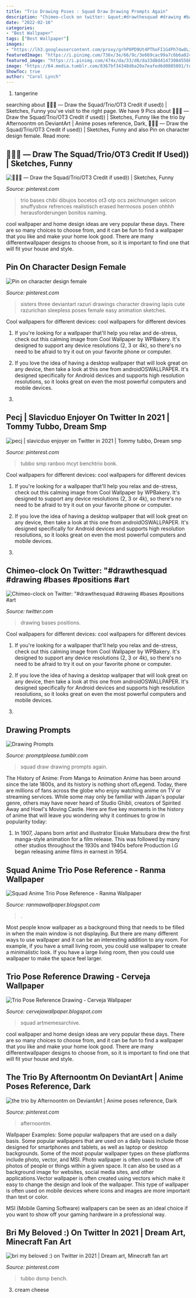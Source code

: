 ```yaml
---
title: "Trio Drawing Poses : Squad Draw Drawing Prompts Again"
description: "Chimeo-clock on twitter: &quot;#drawthesquad #drawing #bases #positions #art"
date: "2022-02-16"
categories:
- "Best Wallpaper"
tags: ["Best Wallpaper"]
images:
- "https://lh3.googleusercontent.com/proxy/grhP0PD9Ut4PThoFI1G4Ph7dw8LiaW8KVis4KM3h2L9KDVDO0bWLC1jY9DyOwAfJpEw5K_d5Qrla153YDkLUn7GG3dwr9y7sevVmvVnTojP_oBW-Y-tUF3EXlqjYvhdu=w1200-h630-p-k-no-nu"
featuredImage: "https://i.pinimg.com/736x/3e/66/9c/3e669cac99a7c6b6a024ef9d4a7a036e.jpg"
featured_image: "https://i.pinimg.com/474x/da/33/d8/da33d8d41473084556bb0765d7a937d4.jpg"
image: "https://64.media.tumblr.com/8367bf34348d6a20a7eafed6d0805801/tumblr_ph9dd8l41B1u0t79w_500.png"
ShowToc: true
author: "Carol Lynch"
---
```



1. tangerine 

	

		
searching about 🌻🌽🌻 — Draw the Squad/Trio/OT3 Credit if used)) | Sketches, Funny you've visit to the right page. We have 9 Pics about 🌻🌽🌻 — Draw the Squad/Trio/OT3 Credit if used)) | Sketches, Funny like the trio by Afternoontm on DeviantArt | Anime poses reference, Dark, 🌻🌽🌻 — Draw the Squad/Trio/OT3 Credit if used)) | Sketches, Funny and also Pin on character design female. Read more:
		
    
## 🌻🌽🌻 — Draw The Squad/Trio/OT3 Credit If Used)) | Sketches, Funny

<img loading=lazy src="https://i.pinimg.com/474x/da/33/d8/da33d8d41473084556bb0765d7a937d4.jpg" onerror="this.onerror=null;this.src='https://tse3.mm.bing.net/th?id=OIP.PWHmtmqFBHU-tYXdTAuw0wAAAA&amp;pid=15.1';" alt="🌻🌽🌻 — Draw the Squad/Trio/OT3 Credit if used)) | Sketches, Funny">

_Source: pinterest.com_

>trio bases chibi dibujos bocetos ot3 otp ocs zeichnungen xelcon snuffysbox refrences realistisch erased hermosos posen ohhhh herausforderungen bonitos naming. 

	

cool wallpaper and home design ideas are very popular these days. There are so many choices to choose from, and it can be fun to find a wallpaper that you like and make your home look good. There are many differentwallpaper designs to choose from, so it is important to find one that will fit your house and style.

    
## Pin On Character Design Female

<img loading=lazy src="https://i.pinimg.com/736x/18/19/97/181997f7fcbaf9e111043bc32f885cb7--three-sisters-drawing-stuff.jpg" onerror="this.onerror=null;this.src='https://tse4.mm.bing.net/th?id=OIP.DxaecGNHBWhviqkJ67VhYgHaKe&amp;pid=15.1';" alt="Pin on character design female">

_Source: pinterest.com_

>sisters three deviantart razuri drawings character drawing lapis cute razurichan sleepless poses female easy animation sketches. 

	

Cool wallpapers for different devices:
cool wallpapers for different devices 

1. If you're looking for a wallpaper that'll help you relax and de-stress, check out this calming image from Cool Wallpaper by WPBakery. It's designed to support any device resolutions (2, 3 or 4k), so there's no need to be afraid to try it out on your favorite phone or computer.

2. If you love the idea of having a desktop wallpaper that will look great on any device, then take a look at this one from androidOSWALLPAPER. It's designed specifically for Android devices and supports high resolution resolutions, so it looks great on even the most powerful computers and mobile devices.

3.

    
## Pecj | Slavicduo Enjoyer On Twitter In 2021 | Tommy Tubbo, Dream Smp

<img loading=lazy src="https://i.pinimg.com/736x/3e/66/9c/3e669cac99a7c6b6a024ef9d4a7a036e.jpg" onerror="this.onerror=null;this.src='https://tse4.mm.bing.net/th?id=OIP.MixIUCVHvKDuK-b6AOUsBQHaJB&amp;pid=15.1';" alt="pecj | slavicduo enjoyer on Twitter in 2021 | Tommy tubbo, Dream smp">

_Source: pinterest.com_

>tubbo smp ranboo mcyt benchtrio bonk. 

	

Cool wallpapers for different devices:
cool wallpapers for different devices 

1. If you're looking for a wallpaper that'll help you relax and de-stress, check out this calming image from Cool Wallpaper by WPBakery. It's designed to support any device resolutions (2, 3 or 4k), so there's no need to be afraid to try it out on your favorite phone or computer.

2. If you love the idea of having a desktop wallpaper that will look great on any device, then take a look at this one from androidOSWALLPAPER. It's designed specifically for Android devices and supports high resolution resolutions, so it looks great on even the most powerful computers and mobile devices.

3.

    
## Chimeo-clock On Twitter: &quot;#drawthesquad #drawing #bases #positions #art

<img loading=lazy src="https://pbs.twimg.com/media/DKL2s8DXcAMDnGl.jpg:large" onerror="this.onerror=null;this.src='https://tse2.mm.bing.net/th?id=OIP.MUV1SUTf_eX-M0POo9FoSQHaFN&amp;pid=15.1';" alt="Chimeo-clock on Twitter: &quot;#drawthesquad #drawing #bases #positions #art">

_Source: twitter.com_

>drawing bases positions. 

	

Cool wallpapers for different devices:
cool wallpapers for different devices 

1. If you're looking for a wallpaper that'll help you relax and de-stress, check out this calming image from Cool Wallpaper by WPBakery. It's designed to support any device resolutions (2, 3 or 4k), so there's no need to be afraid to try it out on your favorite phone or computer.

2. If you love the idea of having a desktop wallpaper that will look great on any device, then take a look at this one from androidOSWALLPAPER. It's designed specifically for Android devices and supports high resolution resolutions, so it looks great on even the most powerful computers and mobile devices.

3.

    
## Drawing Prompts

<img loading=lazy src="https://64.media.tumblr.com/8367bf34348d6a20a7eafed6d0805801/tumblr_ph9dd8l41B1u0t79w_500.png" onerror="this.onerror=null;this.src='https://tse4.mm.bing.net/th?id=OIP.tb3DairC5rs4tSS8bQJSaQHaHa&amp;pid=15.1';" alt="Drawing Prompts">

_Source: promptplease.tumblr.com_

>squad draw drawing prompts again. 

	

The History of Anime: From Manga to Animation
Anime has been around since the late 1800s, and its history is nothing short ofLegend. Today, there are millions of fans across the globe who enjoy watching anime on TV or streaming services. While some may only be familiar with Japan's popular genre, others may have never heard of Studio Ghibli, creators of Spirited Away and Howl's Moving Castle. Here are five key moments in the history of anime that will leave you wondering why it continues to grow in popularity today:
1) In 1907, Japans born artist and illustrator Eisuke Matsubara drew the first manga-style animation for a film release. This was followed by many other studios throughout the 1930s and 1940s before Production I.G began releasing anime films in earnest in 1954.

    
## Squad Anime Trio Pose Reference - Ranma Wallpaper

<img loading=lazy src="https://lh3.googleusercontent.com/proxy/grhP0PD9Ut4PThoFI1G4Ph7dw8LiaW8KVis4KM3h2L9KDVDO0bWLC1jY9DyOwAfJpEw5K_d5Qrla153YDkLUn7GG3dwr9y7sevVmvVnTojP_oBW-Y-tUF3EXlqjYvhdu=w1200-h630-p-k-no-nu" onerror="this.onerror=null;this.src='https://tse3.mm.bing.net/th?id=OIP.AiObW08XELRcsrPYhxqO5wHaD4&amp;pid=15.1';" alt="Squad Anime Trio Pose Reference - Ranma Wallpaper">

_Source: ranmawallpaper.blogspot.com_

>. 

	

Most people know wallpaper as a background thing that needs to be filled in when the main window is not displaying. But there are many different ways to use wallpaper and it can be an interesting addition to any room. For example, if you have a small living room, you could use wallpaper to create a minimalistic look. If you have a large living room, then you could use wallpaper to make the space feel larger.

    
## Trio Pose Reference Drawing - Cerveja Wallpaper

<img loading=lazy src="https://i.pinimg.com/originals/9b/98/14/9b9814889ca38193405111015bf935fc.png" onerror="this.onerror=null;this.src='https://tse4.mm.bing.net/th?id=OIP.G8kkh_DaHCE60uHK2EKlJAHaE7&amp;pid=15.1';" alt="Trio Pose Reference Drawing - Cerveja Wallpaper">

_Source: cervejawallpaper.blogspot.com_

>squad artmemesarchive. 

	

cool wallpaper and home design ideas are very popular these days. There are so many choices to choose from, and it can be fun to find a wallpaper that you like and make your home look good. There are many differentwallpaper designs to choose from, so it is important to find one that will fit your house and style.

    
## The Trio By Afternoontm On DeviantArt | Anime Poses Reference, Dark

<img loading=lazy src="https://i.pinimg.com/736x/6e/88/e2/6e88e2974bd2286ab6a8f003f32b0b7e.jpg" onerror="this.onerror=null;this.src='https://tse4.mm.bing.net/th?id=OIP.XQjkWHdz2zmnEIW0JaHIiwHaGF&amp;pid=15.1';" alt="the trio by Afternoontm on DeviantArt | Anime poses reference, Dark">

_Source: pinterest.com_

>afternoontm. 

	

Wallpaper Examples: Some popular wallpapers that are used on a daily basis.
Some popular wallpapers that are used on a daily basis include those designed for smartphones and tablets, as well as laptop or desktop backgrounds. Some of the most popular wallpaper types on these platforms include photo, vector, and MSI. 
Photo wallpaper is often used to show off photos of people or things within a given space. It can also be used as a background image for websites, social media sites, and other applications.Vector wallpaper is often created using vectors which make it easy to change the design and look of the wallpaper. This type of wallpaper is often used on mobile devices where icons and images are more important than text or color. 

MSI (Mobile Gaming Software) wallpapers can be seen as an ideal choice if you want to show off your gaming hardware in a professional way.

    
## Bri My Beloved :) On Twitter In 2021 | Dream Art, Minecraft Fan Art

<img loading=lazy src="https://i.pinimg.com/736x/fc/5a/10/fc5a1008e46d5da441fa20c82bf9f84e.jpg" onerror="this.onerror=null;this.src='https://tse3.mm.bing.net/th?id=OIP.bDiqlDtG7wOTsjZ8fcoXJgHaGT&amp;pid=15.1';" alt="bri my beloved :) on Twitter in 2021 | Dream art, Minecraft fan art">

_Source: pinterest.com_

>tubbo dsmp bench. 

	

3. cream cheese 

